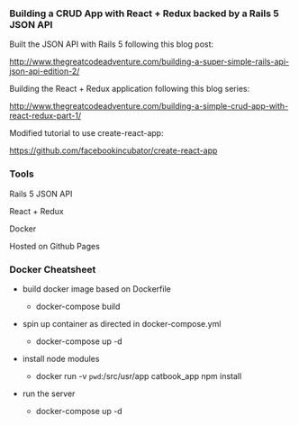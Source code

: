 ### Building a CRUD App with React + Redux backed by a Rails 5 JSON API

Built the JSON API with Rails 5 following this blog post:

http://www.thegreatcodeadventure.com/building-a-super-simple-rails-api-json-api-edition-2/

Building the React + Redux application following this blog series:

http://www.thegreatcodeadventure.com/building-a-simple-crud-app-with-react-redux-part-1/

Modified tutorial to use create-react-app:

https://github.com/facebookincubator/create-react-app

### Tools

Rails 5 JSON API

React + Redux

Docker

Hosted on Github Pages

### Docker Cheatsheet

- build docker image based on Dockerfile

  - docker-compose build

- spin up container as directed in docker-compose.yml

  - docker-compose up -d

- install node modules

  - docker run -v `pwd`:/src/usr/app catbook_app npm install

- run the server

  - docker-compose up -d
